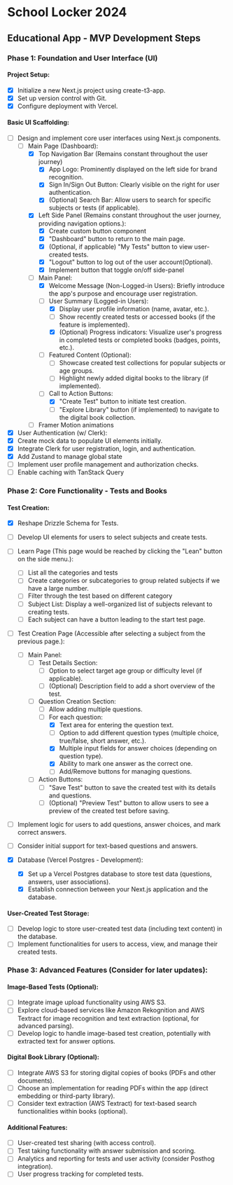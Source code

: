 # School Locker 2024

## Educational App - MVP Development Steps

### Phase 1: Foundation and User Interface (UI)

#### Project Setup:

- [x] Initialize a new Next.js project using create-t3-app.
- [x] Set up version control with Git.
- [x] Configure deployment with Vercel.

#### Basic UI Scaffolding:

- [ ] Design and implement core user interfaces using Next.js components.
  - [ ] Main Page (Dashboard):
    - [x] Top Navigation Bar (Remains constant throughout the user journey)
      - [x] App Logo: Prominently displayed on the left side for brand recognition.
      - [x] Sign In/Sign Out Button: Clearly visible on the right for user authentication.
      - [x] (Optional) Search Bar: Allow users to search for specific subjects or tests (if applicable).
    - [x] Left Side Panel (Remains constant throughout the user journey, providing navigation options.):
      - [x] Create custom button component
      - [x] "Dashboard" button to return to the main page.
      - [x] (Optional, if applicable) "My Tests" button to view user-created tests.
      - [x] "Logout" button to log out of the user account(Optional).
      - [x] Implement button that toggle on/off side-panel
    - [ ] Main Panel:
      - [x] Welcome Message (Non-Logged-in Users): Briefly introduce the app's purpose and encourage user registration.
      - [ ] User Summary (Logged-in Users):
        - [x] Display user profile information (name, avatar, etc.).
        - [ ] Show recently created tests or accessed books (if the feature is implemented).
        - [x] (Optional) Progress indicators: Visualize user's progress in completed tests or completed books (badges, points, etc.).
      - [ ] Featured Content (Optional):
        - [ ] Showcase created test collections for popular subjects or age groups.
        - [ ] Highlight newly added digital books to the library (if implemented).
      - [ ] Call to Action Buttons:
        - [x] "Create Test" button to initiate test creation.
        - [ ] "Explore Library" button (if implemented) to navigate to the digital book collection.
    - [ ] Framer Motion animations
- [x] User Authentication (w/ Clerk):
- [x] Create mock data to populate UI elements initially.
- [x] Integrate Clerk for user registration, login, and authentication.
- [x] Add Zustand to manage global state
- [ ] Implement user profile management and authorization checks.
- [ ] Enable caching with TanStack Query

### Phase 2: Core Functionality - Tests and Books

#### Test Creation:

- [x] Reshape Drizzle Schema for Tests.
- [ ] Develop UI elements for users to select subjects and create tests.
- [ ] Learn Page (This page would be reached by clicking the "Lean" button on the side menu.):
  - [ ] List all the categories and tests
  - [ ] Create categories or subcategories to group related subjects if we have a large number.
  - [ ] Filter through the test based on different category
  - [ ] Subject List: Display a well-organized list of subjects relevant to creating tests.
  - [ ] Each subject can have a button leading to the start test page.
- [ ] Test Creation Page (Accessible after selecting a subject from the previous page.):
  - [ ] Main Panel:
    - [ ] Test Details Section:
      - [ ] Option to select target age group or difficulty level (if applicable).
      - [ ] (Optional) Description field to add a short overview of the test.
    - [ ] Question Creation Section:
      - [ ] Allow adding multiple questions.
      - [ ] For each question:
        - [x] Text area for entering the question text.
        - [ ] Option to add different question types (multiple choice, true/false, short answer, etc.).
        - [x] Multiple input fields for answer choices (depending on question type).
        - [x] Ability to mark one answer as the correct one.
        - [ ] Add/Remove buttons for managing questions.
    - [ ] Action Buttons:
      - [ ] "Save Test" button to save the created test with its details and questions.
      - [ ] (Optional) "Preview Test" button to allow users to see a preview of the created test before saving.
- [ ] Implement logic for users to add questions, answer choices, and mark correct answers.
- [ ] Consider initial support for text-based questions and answers.

- [x] Database (Vercel Postgres - Development):
  - [x] Set up a Vercel Postgres database to store test data (questions, answers, user associations).
  - [x] Establish connection between your Next.js application and the database.

#### User-Created Test Storage:

- [ ] Develop logic to store user-created test data (including text content) in the database.
- [ ] Implement functionalities for users to access, view, and manage their created tests.

### Phase 3: Advanced Features (Consider for later updates):

#### Image-Based Tests (Optional):

- [ ] Integrate image upload functionality using AWS S3.
- [ ] Explore cloud-based services like Amazon Rekognition and AWS Textract for image recognition and text extraction (optional, for advanced parsing).
- [ ] Develop logic to handle image-based test creation, potentially with extracted text for answer options.

#### Digital Book Library (Optional):

- [ ] Integrate AWS S3 for storing digital copies of books (PDFs and other documents).
- [ ] Choose an implementation for reading PDFs within the app (direct embedding or third-party library).
- [ ] Consider text extraction (AWS Textract) for text-based search functionalities within books (optional).

#### Additional Features:

- [ ] User-created test sharing (with access control).
- [ ] Test taking functionality with answer submission and scoring.
- [ ] Analytics and reporting for tests and user activity (consider Posthog integration).
- [ ] User progress tracking for completed tests.
